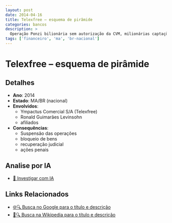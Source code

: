 ```yaml
---
layout: post
date: 2014-04-16
title: Telexfree – esquema de pirâmide
categories: bancos
description: > 
  Operação Ponzi bilionária sem autorização da CVM, milionárias captações via afiliados.
tags: ['financeiro', 'ma', 'br-nacional']
---
```


# Telexfree – esquema de pirâmide

## Detalhes
- **Ano**: 2014
- **Estado**: MA/BR (nacional)
- **Envolvidos**:
  - Ympactus Comercial S/A (Telexfree)
  - Ronald Guimarães Levinsohn
  - afiliados
- **Consequências**:
  - Suspensão das operações
  - bloqueio de bens
  - recuperação judicial
  - ações penais

## Analise por IA
- [🤖 Investigar com IA](https://www.perplexity.ai/search?q=%22esc%C3%A2ndalo%20financeiro%20Brasil%22%20Telexfree%20%E2%80%93%20esquema%20de%20pir%C3%A2mide%20Opera%C3%A7%C3%A3o%20Ponzi%20bilion%C3%A1ria%20sem%20autoriza%C3%A7%C3%A3o%20da%20CVM%2C%20milion%C3%A1rias%20capta%C3%A7%C3%B5es%20via%20afiliados.%20MA/BR%20%28nacional%29%202014)

## Links Relacionados
- [🌐🔍 Busca no Google para o título e descrição](https://www.google.com/search?q=%22esc%C3%A2ndalo%20financeiro%20Brasil%22%20Telexfree%20%E2%80%93%20esquema%20de%20pir%C3%A2mide%20Opera%C3%A7%C3%A3o%20Ponzi%20bilion%C3%A1ria%20sem%20autoriza%C3%A7%C3%A3o%20da%20CVM%2C%20milion%C3%A1rias%20capta%C3%A7%C3%B5es%20via%20afiliados.%20MA/BR%20%28nacional%29%202014)
- [📖🔍 Busca na Wikipedia para o título e descrição](https://pt.wikipedia.org/w/index.php?search=%22esc%C3%A2ndalo%20financeiro%20Brasil%22%20Telexfree%20%E2%80%93%20esquema%20de%20pir%C3%A2mide%20Opera%C3%A7%C3%A3o%20Ponzi%20bilion%C3%A1ria%20sem%20autoriza%C3%A7%C3%A3o%20da%20CVM%2C%20milion%C3%A1rias%20capta%C3%A7%C3%B5es%20via%20afiliados.%20MA/BR%20%28nacional%29%202014)

